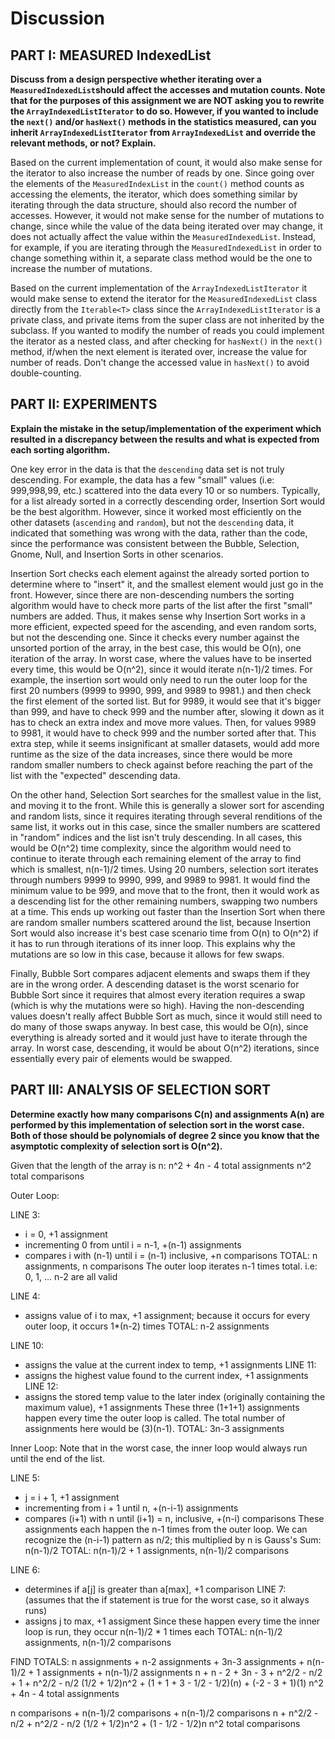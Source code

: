 # Discussion

## PART I: MEASURED IndexedList

**Discuss from a design perspective whether iterating over a `MeasuredIndexedList`should 
affect the accesses and mutation counts. Note that for the purposes of this assignment we are NOT 
asking you to rewrite the `ArrayIndexedListIterator` to do so. However, if you wanted to include 
the `next()` and/or `hasNext()` methods in the statistics measured, can you inherit 
`ArrayIndexedListIterator` from `ArrayIndexedList` and override the relevant methods, or not? 
Explain.**

Based on the current implementation of count, it would also make sense for the iterator to also 
increase the number of reads by one. Since going over the elements of the `MeasuredIndexList` in the 
`count()` method counts as accessing the elements, the iterator, which does something similar by 
iterating through the data structure, should also record the number of accesses. However, it would 
not make sense for the number of mutations to change, since while the value of the data being iterated 
over may change, it does not actually affect the value within the `MeasuredIndexedList`. Instead, for 
example, if you are iterating through the `MeasuredIndexedList` in order to change something within it, 
a separate class method would be the one to increase the number of mutations.

Based on the current implementation of the `ArrayIndexedListIterator` it would make sense to extend 
the iterator for the `MeasuredIndexedList` class directly from the `Iterable<T>` class since the 
`ArrayIndexedListIterator` is a private class, and private items from the super class are not 
inherited by the subclass. If you wanted to modify the number of reads you could implement the 
iterator as a nested class, and after checking for `hasNext()` in the `next()` method, if/when the 
next element is iterated over, increase the value for number of reads. Don't change the accessed value in 
`hasNext()` to avoid double-counting.


## PART II: EXPERIMENTS

**Explain the mistake in the setup/implementation of the experiment which resulted in a discrepancy 
between the results and what is expected from each sorting algorithm.**

One key error in the data is that the `descending` data set is not truly descending. For example, the 
data has a few "small" values (i.e: 999,998,99, etc.) scattered into the data every 10 or so numbers.
Typically, for a list already sorted in a correctly descending order, Insertion Sort would be the best 
algorithm. However, since it worked most efficiently on the other datasets (`ascending` and `random`), 
but not the `descending` data, it indicated that something was wrong with the data, rather than the code, 
since the performance was consistent between the Bubble, Selection, Gnome, Null, and Insertion Sorts in 
other scenarios.

Insertion Sort checks each element against the already sorted portion to determine where to 
"insert" it, and the smallest element would just go in the front. However, since there are non-descending 
numbers the sorting algorithm would have to check more parts of the list after the first "small" numbers 
are added. Thus, it makes sense why Insertion Sort works in a more efficient, expected speed for the 
ascending, and even random sorts, but not the descending one. Since it checks every number against the unsorted 
portion of the array, in the best case, this would be O(n), one iteration of the array. In worst case,
where the values have to be inserted every time, this would be O(n^2), since it would iterate n(n-1)/2 times.
For example, the insertion sort would only need to run the outer loop for the first 20 numbers (9999 to 
9990, 999, and 9989 to 9981.) and then check the first element of the sorted list. But for 9989, it would 
see that it's bigger than 999, and have to check 999 and the number after, slowing it down as it has to 
check an extra index and move more values. Then, for values 9989 to 9981, it would have to check 999 
and the number sorted after that. This extra step, while it seems insignificant at smaller datasets, would 
add more runtime as the size of the data increases, since there would be more random smaller numbers to check 
against before reaching the part of the list with the "expected" descending data.

On the other hand, Selection Sort searches for the smallest value in the list, and moving it to the front.
While this is generally a slower sort for ascending and random lists, since it requires iterating through 
several renditions of the same list, it works out in this case, since the smaller numbers are scattered in
"random" indices and the list isn't truly descending. In all cases, this would be O(n^2) time complexity, since the 
algorithm would need to continue to iterate through each remaining element of the array to find which is smallest, 
n(n-1)/2 times.
Using 20 numbers, selection sort iterates through numbers 9999 to 9990, 999, and 9989 to 9981. It would find the 
minimum value to be 999, and move that to the front, then it would work as a descending list for the other remaining 
numbers, swapping two numbers at a time. This ends up working out faster than the Insertion Sort when there are random 
smaller numbers scattered around the list, because Insertion Sort would also increase it's best case scenario time
from O(n) to O(n^2) if it has to run through iterations of its inner loop. This explains why the mutations are so low 
in this case, because it allows for few swaps.

Finally, Bubble Sort compares adjacent elements and swaps them if they are in the wrong order. A descending dataset is 
the worst scenario for Bubble Sort since it requires that almost every iteration requires a swap (which is why the 
mutations were so high). Having the non-descending values doesn't really affect Bubble Sort as much, since it would 
still need to do many of those swaps anyway. In best case, this would be O(n), since everything is already sorted and 
it would just have to iterate through the array. In worst case, descending, it would be about O(n^2) iterations, since 
essentially every pair of elements would be swapped.


## PART III: ANALYSIS OF SELECTION SORT

**Determine exactly how many comparisons C(n) and assignments A(n) are performed by this 
implementation of selection sort in the worst case. Both of those should be polynomials of degree 2 
since you know that the asymptotic complexity of selection sort is O(n^2).**

Given that the length of the array is n:
n^2 + 4n - 4 total assignments
n^2 total comparisons

Outer Loop:

LINE 3: 
- i = 0, +1 assignment
- incrementing 0 from until i = n-1, +(n-1) assignments
- compares i with (n-1) until i = (n-1) inclusive, +n comparisons
TOTAL: n assignments, n comparisons
The outer loop iterates n-1 times total. i.e: 0, 1, ... n-2 are all valid

LINE 4:
- assigns value of i to max, +1 assignment; because it occurs for every outer loop, it occurs 1*(n-2) times
TOTAL: n-2 assignments

LINE 10:
- assigns the value at the current index to temp, +1 assignments
LINE 11:
- assigns the highest value found to the current index, +1 assignments
LINE 12:
- assigns the stored temp value to the later index (originally containing the maximum value), +1 assignments
These three (1+1+1) assignments happen every time the outer loop is called.
The total number of assignments here would be (3)(n-1).
TOTAL: 3n-3 assignments

Inner Loop:
Note that in the worst case, the inner loop would always run until the end of the list.

LINE 5:
- j = i + 1, +1 assignment
- incrementing from i + 1 until n, +(n-i-1) assignments 
- compares (i+1) with n until (i+1) = n, inclusive, +(n-i) comparisons
These assignments each happen the n-1 times from the outer loop.
We can recognize the (n-i-1) pattern as n/2; this multiplied by n is Gauss's Sum: n(n-1)/2
TOTAL: n(n-1)/2 + 1 assignments, n(n-1)/2 comparisons

LINE 6:
- determines if a[j] is greater than a[max], +1 comparison
LINE 7: (assumes that the if statement is true for the worst case, so it always runs)
- assigns j to max, +1 assigment
Since these happen every time the inner loop is run, they occur n(n-1)/2 * 1 times each
TOTAL: n(n-1)/2 assignments, n(n-1)/2 comparisons

FIND TOTALS:
n assignments + n-2 assignments + 3n-3 assignments + n(n-1)/2 + 1 assignments + n(n-1)/2 assignments
n + n - 2 + 3n - 3 + n^2/2 - n/2 + 1 + n^2/2 - n/2
(1/2 + 1/2)n^2 + (1 + 1 + 3 - 1/2 - 1/2)(n) + (-2 - 3 + 1)(1)
n^2 + 4n - 4 total assignments

n comparisons + n(n-1)/2 comparisons + n(n-1)/2 comparisons
n + n^2/2 - n/2 + n^2/2 - n/2
(1/2 + 1/2)n^2 + (1 - 1/2 - 1/2)n
n^2 total comparisons
